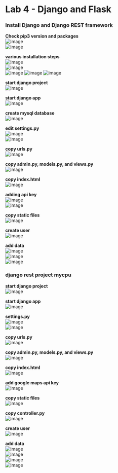 # Lab 4 - Django and Flask

### Install Django and Django REST framework <br/>
**Check pip3 version and packages**<br/>
![image](https://user-images.githubusercontent.com/78617568/158492925-df1a8f55-13ed-47d3-99b5-dd78d55f4ca5.png)<br/>
![image](https://user-images.githubusercontent.com/78617568/158492944-5e6d3b4f-0b16-46c3-ab29-69639715ac52.png)

**various installation steps**<br/>
![image](https://user-images.githubusercontent.com/78617568/158493211-a3b29ec4-0223-46f6-b538-90faa1394361.png)<br/>
![image](https://user-images.githubusercontent.com/78617568/158493284-30e5104a-bcae-4d23-979c-17800cdd955b.png)<br/>
![image](https://user-images.githubusercontent.com/78617568/158493431-e896e333-f9fa-42a9-a7ea-bdaab6dc32fb.png)
![image](https://user-images.githubusercontent.com/78617568/158509122-63b99836-d5c1-4fbe-b595-be8141fd37a5.png)
![image](https://user-images.githubusercontent.com/78617568/158509145-2d1274ed-9abc-4e71-8fd5-a3df680118b3.png)

**start django project**<br/>
![image](https://user-images.githubusercontent.com/78617568/158493608-66e01529-7b5f-43c4-8d42-239fef7737d7.png)<br/>

**start django app**<br/>
![image](https://user-images.githubusercontent.com/78617568/158507360-913e7b4c-ab72-4703-af16-e58899f2975b.png)<br/>

**create mysql database**<br/>
![image](https://user-images.githubusercontent.com/78617568/158509739-e25c2a8c-6702-4191-a1c5-41479e19e5e4.png)<br/>

**edit settings.py** <br/>
![image](https://user-images.githubusercontent.com/78617568/158506552-82cdfb65-0f35-4b72-b4b2-8031c02058c0.png)<br/>
![image](https://user-images.githubusercontent.com/78617568/158510044-81376b6c-7d3e-4a32-8ebc-dd90a9170b25.png)

**copy urls.py**<br/>
![image](https://user-images.githubusercontent.com/78617568/158506934-8bbe288c-0a66-4ecf-9dc1-4a30811966fe.png)

**copy admin.py, models.py, and views.py**<br/>
![image](https://user-images.githubusercontent.com/78617568/158507520-a73daa15-4553-42f9-8b4e-ad4cea46194f.png)

**copy index.html**<br/>
![image](https://user-images.githubusercontent.com/78617568/158507703-ded3b0e5-21a6-4ad5-a09c-6a41e69d269e.png)

**adding api key**<br/>
![image](https://user-images.githubusercontent.com/78617568/158507973-e995287b-4c7c-4bb8-b3d7-92416b25ed26.png)<br/>
![image](https://user-images.githubusercontent.com/78617568/158507938-2943cb3d-0d77-432c-8690-6989a1d42199.png)

**copy static files**<br/>
![image](https://user-images.githubusercontent.com/78617568/158508185-04b5e7e6-21bc-4ffd-aa79-3fbaf50e61f9.png)

**create user**<br/>
![image](https://user-images.githubusercontent.com/78617568/158510304-7e83a56e-f951-491c-90de-58f6a7b75e6c.png)

**add data**<br/>
![image](https://user-images.githubusercontent.com/78617568/158511617-8020e8f6-3f2f-49a5-8777-2dff7d656ec7.png)<br/>
![image](https://user-images.githubusercontent.com/78617568/158511658-71ad2f82-e786-4376-a9bb-d066e55e03ec.png)<br/>
![image](https://user-images.githubusercontent.com/78617568/158511711-576e0196-b5bf-4ebd-9863-bd2f6694190a.png)

### django rest project mycpu

**start django project**<br/>
![image](https://user-images.githubusercontent.com/78617568/158512303-7fb7d61e-e87c-4022-92a1-54b07bf35816.png)

**start django app**<br/>
![image](https://user-images.githubusercontent.com/78617568/158512891-80a8aa44-dfde-46a9-bf8b-efeb63aab84c.png)

**settings.py**<br/>
![image](https://user-images.githubusercontent.com/78617568/158513060-07a71b1a-5ccd-4c37-a7d0-ca83c3d3e351.png)<br/>
![image](https://user-images.githubusercontent.com/78617568/158513034-71e761af-341a-4f8b-b7bd-90c8e7ee0f0e.png)

**copy urls.py**<br/>
![image](https://user-images.githubusercontent.com/78617568/158513142-aca19527-80d4-434b-b83b-e72e958627ac.png)

**copy admin.py, models.py, and views.py**<br/>
![image](https://user-images.githubusercontent.com/78617568/158513282-7f4e193e-4c4e-4cc7-b313-2bb4ceedd02f.png)

**copy index.html**<br/>
![image](https://user-images.githubusercontent.com/78617568/158513554-1bde18ab-0eac-4d2b-9542-7c209d588eb3.png)

**add google maps api key**<br/>
![image](https://user-images.githubusercontent.com/78617568/158513699-a675c2eb-99db-463e-8034-65297af6235e.png)

**copy static files**<br/>
![image](https://user-images.githubusercontent.com/78617568/158513867-5300d83e-85f4-4a17-9868-2d51cedd641a.png)

**copy controller.py**<br/>
![image](https://user-images.githubusercontent.com/78617568/158513977-17ad2f66-efbf-4a88-b48b-da837a437a32.png)

**create user**<br/>
![image](https://user-images.githubusercontent.com/78617568/158514206-04131e5b-28cb-43a1-aeba-e499615f1905.png)

**add data**<br/>
![image](https://user-images.githubusercontent.com/78617568/158515259-e146aac3-8419-4772-b3af-29a355a29829.png)<br/>
![image](https://user-images.githubusercontent.com/78617568/158515281-ad6d3808-1193-4f36-8331-321384a51363.png)<br/>
![image](https://user-images.githubusercontent.com/78617568/158515295-625fc574-380b-48fa-a73b-91ae21f4768a.png)<br/>
![image](https://user-images.githubusercontent.com/78617568/158515309-7f359c62-17c0-44dd-86e4-6d2b8c8ab61e.png)
